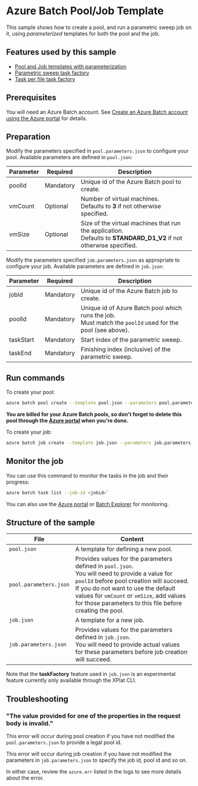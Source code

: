 # Azure Batch Pool/Job Template

This sample shows how to create a pool, and run a parametric sweep job on it, using *parameterized* templates for both the pool and the job.

## Features used by this sample

* [Pool and Job templates with parameterization](../../templates.md)
* [Parametric sweep task factory](../../taskFactories.md#parametric-sweep)
* [Task per file task factory](../../taskFactories.md#task-per-file)

## Prerequisites

You will need an Azure Batch account. See [Create an Azure Batch account using the Azure portal](https://docs.microsoft.com/azure/batch/batch-account-create-portal) for details.

## Preparation

Modify the parameters specified in `pool.parameters.json` to configure your pool. Available parameters are defined in `pool.json`:

| Parameter | Required  | Description                                                                                                                 |
| --------- | --------- | --------------------------------------------------------------------------------------------------------------------------- |
| poolId    | Mandatory | Unique id of the Azure Batch pool to create.                                                                            |
| vmCount   | Optional  | Number of virtual machines. <br/> Defaults to **3** if not otherwise specified.                                         |
| vmSize    | Optional  | Size of the virtual machines that run the application. <br/> Defaults to **STANDARD_D1_V2** if not otherwise specified. |

Modify the parameters specified `job.parameters.json` as appropriate to configure your job. Available parameters are defined in `job.json`:

| Parameter | Required  | Description                                                                                                    |
| --------- | --------- | -------------------------------------------------------------------------------------------------------------- |
| jobId     | Mandatory | Unique id of the Azure Batch job to create.                                                                    |
| poolId    | Mandatory | Unique id of Azure Batch pool which runs the job. <br/> Must match the `poolId` used for the pool (see above). |
| taskStart | Mandatory | Start index of the parametric sweep.                                                                           |
| taskEnd   | Mandatory | Finishing index (inclusive) of the parametric sweep.                                                           |

## Run commands

To create your pool:
``` bash
azure batch pool create --template pool.json --parameters pool.parameters.json
```

**You are billed for your Azure Batch pools, so don't forget to delete this pool through the [Azure portal](https://portal.azure.com) when you're done.** 

To create your job:
``` bash
azure batch job create --template job.json --parameters job.parameters.json
``` 

## Monitor the job
You can use this command to monitor the tasks in the job and their progress:
``` bash
azure batch task list --job-id <jobid>`
```
You can also use the [Azure portal](https://portal.azure.com) or [Batch Explorer](https://github.com/Azure/azure-batch-samples/tree/master/CSharp/BatchExplorer) for monitoring.

## Structure of the sample

| File                   | Content                                                                                                                                                                                                                                                                                          |
| ---------------------- | ------------------------------------------------------------------------------------------------------------------------------------------------------------------------------------------------------------------------------------------------------------------------------------------------ |
| `pool.json`            | A template for defining a new pool.                                                                                                                                                                                                                                                              |
| `pool.parameters.json` | Provides values for the parameters defined in `pool.json`. <br/> You will need to provide a value for `poolId` before pool creation will succeed. If you do not want to use the default values for `vmCount` or `vmSize`, add values for those parameters to this file before creating the pool. |
| `job.json`             | A template for a new job.                                                                                                                                                                                                                                                                        |
| `job.parameters.json`  | Provides values for the parameters defined in `job.json`. <br/> You will need to provide actual values for these parameters before job creation will succeed.                                                                                                                                    |

Note that the **taskFactory** feature used in `job.json` is an experimental feature currently only available through the XPlat CLI.

## Troubleshooting

### "The value provided for one of the properties in the request body is invalid."

This error will occur during pool creation if you have not modified the `pool.parameters.json` to provide a legal pool id.

This error will occur during job creation if you have not modified the parameters in `job.parameters.json` to specify the job id, pool id and so on.

In either case, review the `azure.err` listed in the logs to see more details about the error.

